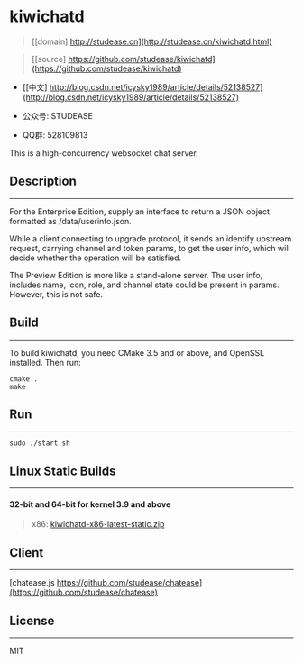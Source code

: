 ﻿# kiwichatd

> [[domain] http://studease.cn](http://studease.cn/kiwichatd.html)

> [[source] https://github.com/studease/kiwichatd](https://github.com/studease/kiwichatd)

- [[中文] http://blog.csdn.net/icysky1989/article/details/52138527](http://blog.csdn.net/icysky1989/article/details/52138527)

- 公众号: STUDEASE

- QQ群: 528109813

This is a high-concurrency websocket chat server.


## Description
--------------

For the Enterprise Edition, supply an interface to return a JSON object formatted as /data/userinfo.json.

While a client connecting to upgrade protocol, it sends an identify upstream request, carrying channel and token params, 
to get the user info, which will decide whether the operation will be satisfied.

The Preview Edition is more like a stand-alone server. The user info, includes name, icon, role, and channel state could be
present in params. However, this is not safe.


## Build
--------

To build kiwichatd, you need CMake 3.5 and or above, and OpenSSL installed. Then run:

```
cmake .
make
```


## Run
------

```
sudo ./start.sh
```


## Linux Static Builds
----------------------

#### 32-bit and 64-bit for kernel 3.9 and above

> x86: [kiwichatd-x86-latest-static.zip](http://studease.cn/static/kiwichatd-x86-latest-static.zip)


## Client
---------

[chatease.js https://github.com/studease/chatease](https://github.com/studease/chatease)


## License
----------

MIT
